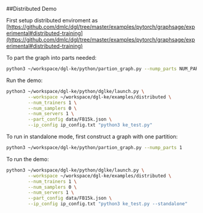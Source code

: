 ##Distributed Demo

First setup distributed enviroment as [https://github.com/dmlc/dgl/tree/master/examples/pytorch/graphsage/experimental#distributed-training](https://github.com/dmlc/dgl/tree/master/examples/pytorch/graphsage/experimental#distributed-training)

To part the graph into parts needed:

```bash
python3 ~/workspace/dgl-ke/python/partion_graph.py --nump_parts NUM_PARTS
```

Run the demo:

```bash
python3 ~/workspace/dgl-ke/python/dglke/launch.py \
		--workspace ~/workspace/dgl-ke/examples/distributed \
		--num_trainers 1 \
		--num_samplers 0 \
		--num_servers 1 \
		--part_config data/FB15k.json \
		--ip_config ip_config.txt "python3 ke_test.py"
```

To run in standalone mode, first construct a graph with one partition:

```bash
python3 ~/workspace/dgl-ke/python/partion_graph.py --nump_parts 1
```

To run the demo:

```bash
python3 ~/workspace/dgl-ke/python/dglke/launch.py \
		--workspace ~/workspace/dgl-ke/examples/distributed \
		--num_trainers 1 \
		--num_samplers 0 \
		--num_servers 1 \
		--part_config data/FB15k.json \
		--ip_config ip_config.txt "python3 ke_test.py --standalone"
```